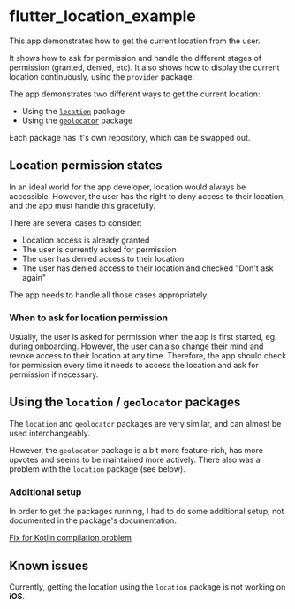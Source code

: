 # flutter_location_example

This app demonstrates how to get the current location from the user.

It shows how to ask for permission and handle the different stages of permission (granted, denied, etc).
It also shows how to display the current location continuously, using the `provider` package.

The app demonstrates two different ways to get the current location:

- Using the [`location`](https://pub.dev/packages/location) package
- Using the [`geolocator`](https://pub.dev/packages/geolocator) package

Each package has it's own repository, which can be swapped out.

## Location permission states

In an ideal world for the app developer, location would always be accessible.
However, the user has the right to deny access to their location, and the app must handle this gracefully.

There are several cases to consider:
- Location access is already granted
- The user is currently asked for permission
- The user has denied access to their location
- The user has denied access to their location and checked "Don't ask again"

The app needs to handle all those cases appropriately.

### When to ask for location permission

Usually, the user is asked for permission when the app is first started, eg. during onboarding.
However, the user can also change their mind and revoke access to their location at any time.
Therefore, the app should check for permission every time it needs to access the location and ask for permission if necessary.

## Using the `location` / `geolocator` packages

The `location` and `geolocator` packages are very similar, and can almost be used interchangeably.


However, the `geolocator` package is a bit more feature-rich, has more upvotes and seems to be maintained more actively.
There also was a problem with the `location` package (see below).

### Additional setup

In order to get the packages running, I had to do some additional setup, not documented in the package's documentation.
 
[Fix for Kotlin compilation problem](https://github.com/Baseflow/flutter-geolocator/issues/1441#issuecomment-1968127135)

## Known issues

Currently, getting the location using the `location` package is not working on **iOS**.
